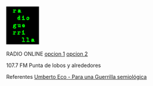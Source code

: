               
![gr](gr(1).png) 
          
                                    
<p>
<p>RADIO ONLINE <a href="http://giss.tv:8001/guerrillaradio.ogg">opcion 1</a>  <a href="https://guerrillaradio.github.io/prendelaradio/">opcion 2</a>
<p>107.7 FM Punta de lobos y alrededores 
<p>
<p>
Referentes  
<a href="https://omegalfa.es/downloadfile.php?file=libros/para-una-guerrilla-semiologica.pdf">Umberto Eco - Para una Guerrilla semiológica</a>
  

